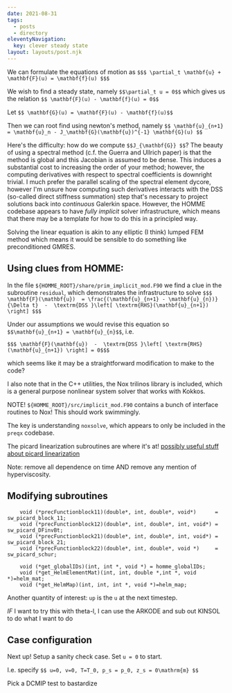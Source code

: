 ```yaml
---
date: 2021-08-31
tags:
  - posts
  - directory
eleventyNavigation:
  key: clever steady state
layout: layouts/post.njk
---
```


We can formulate the equations of motion as
`$$$ \partial_t \mathbf{u} + \mathbf{F}(u) = \mathbf{f}(u) $$$`

We wish to find a steady state, namely `$$\partial_t u = 0$$`
which gives us the relation `$$ \mathbf{F}(u) - \mathbf{f}(u) = 0$$`

Let `$$ \mathbf{G}(u) = \mathbf{F}(u) - \mathbf{f}(u)$$`

Then we can root find using newton's method, namely 
`$$ \mathbf{u}_{n+1} = \mathbf{u}_n - J_\mathbf{G}(\mathbf{u})^{-1} \mathbf{G}(u) $$`

Here's the difficulty: how do we compute `$$J_{\mathbf{G}} $$`? 
The beauty of using a spectral method (c.f. the Guerra and Ullrich paper) is that
the method is global and this Jacobian is assumed to be dense. This induces a substantial
cost to increasing the order of your method; however, the computing derivatives with
respect to spectral coefficients is downright trivial. I much prefer the parallel scaling
of the spectral element dycore, however I'm unsure how computing such derivatives interacts
with the DSS (so-called direct stiffness summation)
step that's necessary to project solutions back into _continuous_ Galerkin space.
However, the HOMME codebase appears to have _fully implicit_ solver infrastructure,
which means that there may be a template for how to do this in a principled way.

Solving the linear equation is akin to any elliptic (I think) lumped FEM
method which means it would be sensible to do something like preconditioned GMRES.


## Using clues from HOMME:

In the file `${HOMME_ROOT}/share/prim_implicit_mod.F90`
we find a clue in the subroutine `residual`, which demonstrates
the infrastructure to solve 
`$$$ \mathbf{F}(\mathbf{u})  = \frac{(\mathbf{u}_{n+1} - \mathbf{u}_{n})}{\Delta t}  -  \textrm{DSS }\left[ \textrm{RHS}(\mathbf{u}_{n+1}) \right] $$$`

Under our assumptions we would revise this equation so `$$\mathbf{u}_{n+1} = \mathbf{u}_{n}$$`, i.e.

`$$$ \mathbf{F}(\mathbf{u})  -  \textrm{DSS }\left[ \textrm{RHS}(\mathbf{u}_{n+1}) \right] = 0$$$`

which seems like it may be a straightforward modification to make to the code?

I also note that in the C++ utilities, the Nox trilinos library is included, which 
is a general purpose nonlinear system solver that works with Kokkos.


NOTE! `${HOMME_ROOT}/src/implicit_mod.F90` contains a bunch of interface routines to Nox! This should work swimmingly.

The key is understanding `noxsolve`, which appears to only be included in the `preqx` codebase.


The picard linearization subroutines are where it's at!
[possibly useful stuff about picard linearization](http://hplgit.github.io/INF5620/doc/pub/sphinx-nonlin/._main_nonlin002.html)

Note: remove all dependence on time AND remove any mention of hyperviscosity.


## Modifying subroutines


```
    void (*precFunctionblock11)(double*, int, double*, void*)      = sw_picard_block_11;
    void (*precFunctionblock12)(double*, int, double*, int, void*) = sw_picard_DFinvBt;
    void (*precFunctionblock21)(double*, int, double*, int, void*) = sw_picard_block_21;
    void (*precFunctionblock22)(double*, int, double*, void *)     = sw_picard_schur;

    void (*get_globalIDs)(int, int *, void *) = homme_globalIDs;
    void (*get_HelmElementMat)(int, int, double *,int *, void *)=helm_mat;
    void (*get_HelmMap)(int, int, int *, void *)=helm_map;
```

Another quantity of interest: `up` is the `u` at the next timestep.
    
_IF_ I want to try this with theta-l, I can use the ARKODE and sub out KINSOL to do what I want to do

## Case configuration
Next up! Setup a sanity check case.
Set `u = 0` to start.

I.e. specify `$$ u=0, v=0, T=T_0, p_s = p_0, z_s = 0\mathrm{m} $$`


Pick a DCMIP test to bastardize